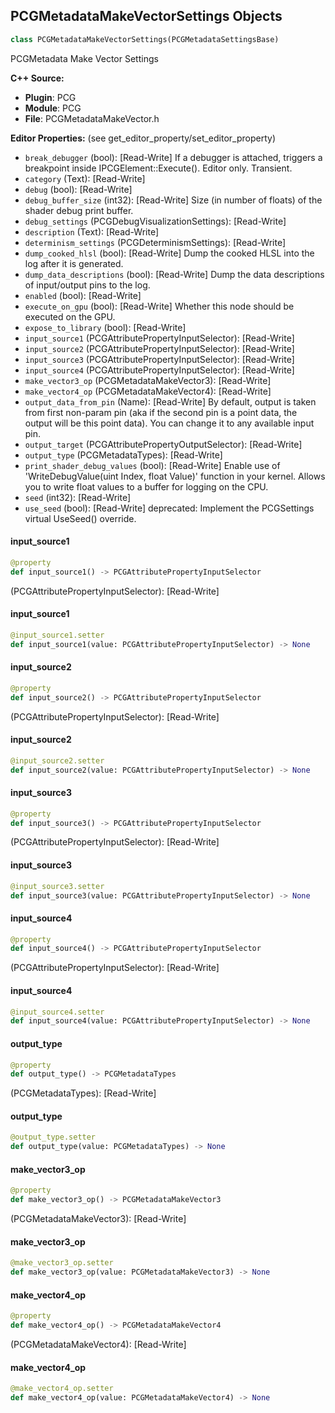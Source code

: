 ## PCGMetadataMakeVectorSettings Objects

```python
class PCGMetadataMakeVectorSettings(PCGMetadataSettingsBase)
```

PCGMetadata Make Vector Settings

**C++ Source:**

- **Plugin**: PCG
- **Module**: PCG
- **File**: PCGMetadataMakeVector.h

**Editor Properties:** (see get_editor_property/set_editor_property)

- ``break_debugger`` (bool):  [Read-Write] If a debugger is attached, triggers a breakpoint inside IPCGElement::Execute(). Editor only. Transient.
- ``category`` (Text):  [Read-Write]
- ``debug`` (bool):  [Read-Write]
- ``debug_buffer_size`` (int32):  [Read-Write] Size (in number of floats) of the shader debug print buffer.
- ``debug_settings`` (PCGDebugVisualizationSettings):  [Read-Write]
- ``description`` (Text):  [Read-Write]
- ``determinism_settings`` (PCGDeterminismSettings):  [Read-Write]
- ``dump_cooked_hlsl`` (bool):  [Read-Write] Dump the cooked HLSL into the log after it is generated.
- ``dump_data_descriptions`` (bool):  [Read-Write] Dump the data descriptions of input/output pins to the log.
- ``enabled`` (bool):  [Read-Write]
- ``execute_on_gpu`` (bool):  [Read-Write] Whether this node should be executed on the GPU.
- ``expose_to_library`` (bool):  [Read-Write]
- ``input_source1`` (PCGAttributePropertyInputSelector):  [Read-Write]
- ``input_source2`` (PCGAttributePropertyInputSelector):  [Read-Write]
- ``input_source3`` (PCGAttributePropertyInputSelector):  [Read-Write]
- ``input_source4`` (PCGAttributePropertyInputSelector):  [Read-Write]
- ``make_vector3_op`` (PCGMetadataMakeVector3):  [Read-Write]
- ``make_vector4_op`` (PCGMetadataMakeVector4):  [Read-Write]
- ``output_data_from_pin`` (Name):  [Read-Write] By default, output is taken from first non-param pin (aka if the second pin is a point data, the output will be this point data). You can change it to any available input pin.
- ``output_target`` (PCGAttributePropertyOutputSelector):  [Read-Write]
- ``output_type`` (PCGMetadataTypes):  [Read-Write]
- ``print_shader_debug_values`` (bool):  [Read-Write] Enable use of 'WriteDebugValue(uint Index, float Value)' function in your kernel. Allows you to write float values to a buffer for logging on the CPU.
- ``seed`` (int32):  [Read-Write]
- ``use_seed`` (bool):  [Read-Write]
  deprecated: Implement the PCGSettings virtual UseSeed() override.

<a id="unreal.PCGMetadataMakeVectorSettings.input_source1"></a>

#### input_source1

```python
@property
def input_source1() -> PCGAttributePropertyInputSelector
```

(PCGAttributePropertyInputSelector):  [Read-Write]

<a id="unreal.PCGMetadataMakeVectorSettings.input_source1"></a>

#### input_source1

```python
@input_source1.setter
def input_source1(value: PCGAttributePropertyInputSelector) -> None
```

<a id="unreal.PCGMetadataMakeVectorSettings.input_source2"></a>

#### input_source2

```python
@property
def input_source2() -> PCGAttributePropertyInputSelector
```

(PCGAttributePropertyInputSelector):  [Read-Write]

<a id="unreal.PCGMetadataMakeVectorSettings.input_source2"></a>

#### input_source2

```python
@input_source2.setter
def input_source2(value: PCGAttributePropertyInputSelector) -> None
```

<a id="unreal.PCGMetadataMakeVectorSettings.input_source3"></a>

#### input_source3

```python
@property
def input_source3() -> PCGAttributePropertyInputSelector
```

(PCGAttributePropertyInputSelector):  [Read-Write]

<a id="unreal.PCGMetadataMakeVectorSettings.input_source3"></a>

#### input_source3

```python
@input_source3.setter
def input_source3(value: PCGAttributePropertyInputSelector) -> None
```

<a id="unreal.PCGMetadataMakeVectorSettings.input_source4"></a>

#### input_source4

```python
@property
def input_source4() -> PCGAttributePropertyInputSelector
```

(PCGAttributePropertyInputSelector):  [Read-Write]

<a id="unreal.PCGMetadataMakeVectorSettings.input_source4"></a>

#### input_source4

```python
@input_source4.setter
def input_source4(value: PCGAttributePropertyInputSelector) -> None
```

<a id="unreal.PCGMetadataMakeVectorSettings.output_type"></a>

#### output_type

```python
@property
def output_type() -> PCGMetadataTypes
```

(PCGMetadataTypes):  [Read-Write]

<a id="unreal.PCGMetadataMakeVectorSettings.output_type"></a>

#### output_type

```python
@output_type.setter
def output_type(value: PCGMetadataTypes) -> None
```

<a id="unreal.PCGMetadataMakeVectorSettings.make_vector3_op"></a>

#### make_vector3_op

```python
@property
def make_vector3_op() -> PCGMetadataMakeVector3
```

(PCGMetadataMakeVector3):  [Read-Write]

<a id="unreal.PCGMetadataMakeVectorSettings.make_vector3_op"></a>

#### make_vector3_op

```python
@make_vector3_op.setter
def make_vector3_op(value: PCGMetadataMakeVector3) -> None
```

<a id="unreal.PCGMetadataMakeVectorSettings.make_vector4_op"></a>

#### make_vector4_op

```python
@property
def make_vector4_op() -> PCGMetadataMakeVector4
```

(PCGMetadataMakeVector4):  [Read-Write]

<a id="unreal.PCGMetadataMakeVectorSettings.make_vector4_op"></a>

#### make_vector4_op

```python
@make_vector4_op.setter
def make_vector4_op(value: PCGMetadataMakeVector4) -> None
```

<a id="unreal.PCGMetadataMathsSettings"></a>